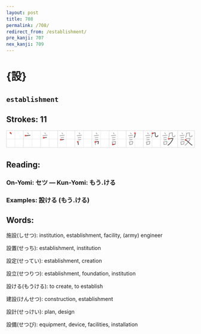 ```yaml
---
layout: post
title: 708
permalink: /708/
redirect_from: /establishment/
pre_kanji: 707
nex_kanji: 709
---
```


# {設}

## `establishment`

## Strokes: 11

<div class="stroke"><img src="../images/E8A8AD.png" /></div>

## Reading:

### On-Yomi: セツ &mdash; Kun-Yomi: もう.ける

### Examples: 設ける (もう.ける)

## Words:

施設(しせつ): institution, establishment, facility, (army) engineer

設置(せっち): establishment, institution

設定(せってい): establishment, creation

設立(せつりつ): establishment, foundation, institution

設ける(もうける): to create, to establish

建設(けんせつ): construction, establishment

設計(せっけい): plan, design

設備(せつび): equipment, device, facilities, installation
